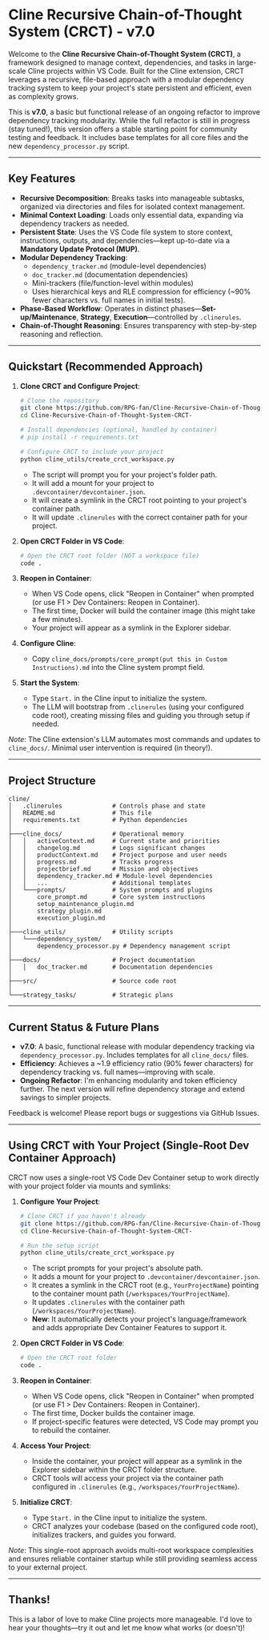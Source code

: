 # Cline Recursive Chain-of-Thought System (CRCT) - v7.0

Welcome to the **Cline Recursive Chain-of-Thought System (CRCT)**, a framework designed to manage context, dependencies, and tasks in large-scale Cline projects within VS Code. Built for the Cline extension, CRCT leverages a recursive, file-based approach with a modular dependency tracking system to keep your project's state persistent and efficient, even as complexity grows.

This is **v7.0**, a basic but functional release of an ongoing refactor to improve dependency tracking modularity. While the full refactor is still in progress (stay tuned!), this version offers a stable starting point for community testing and feedback. It includes base templates for all core files and the new `dependency_processor.py` script.

---

## Key Features

- **Recursive Decomposition**: Breaks tasks into manageable subtasks, organized via directories and files for isolated context management.
- **Minimal Context Loading**: Loads only essential data, expanding via dependency trackers as needed.
- **Persistent State**: Uses the VS Code file system to store context, instructions, outputs, and dependencies—kept up-to-date via a **Mandatory Update Protocol (MUP)**.
- **Modular Dependency Tracking**: 
  - `dependency_tracker.md` (module-level dependencies)
  - `doc_tracker.md` (documentation dependencies)
  - Mini-trackers (file/function-level within modules)
  - Uses hierarchical keys and RLE compression for efficiency (~90% fewer characters vs. full names in initial tests).
- **Phase-Based Workflow**: Operates in distinct phases—**Set-up/Maintenance**, **Strategy**, **Execution**—controlled by `.clinerules`.
- **Chain-of-Thought Reasoning**: Ensures transparency with step-by-step reasoning and reflection.

---

## Quickstart (Recommended Approach)

1. **Clone CRCT and Configure Project**:
   ```bash
   # Clone the repository
   git clone https://github.com/RPG-fan/Cline-Recursive-Chain-of-Thought-System-CRCT-.git
   cd Cline-Recursive-Chain-of-Thought-System-CRCT-
   
   # Install dependencies (optional, handled by container)
   # pip install -r requirements.txt 
   
   # Configure CRCT to include your project
   python cline_utils/create_crct_workspace.py 
   ```
   - The script will prompt you for your project's folder path.
   - It will add a mount for your project to `.devcontainer/devcontainer.json`.
   - It will create a symlink in the CRCT root pointing to your project's container path.
   - It will update `.clinerules` with the correct container path for your project.

2. **Open CRCT Folder in VS Code**:
   ```bash
   # Open the CRCT root folder (NOT a workspace file)
   code . 
   ```

3. **Reopen in Container**:
   - When VS Code opens, click "Reopen in Container" when prompted (or use F1 > Dev Containers: Reopen in Container).
   - The first time, Docker will build the container image (this might take a few minutes).
   - Your project will appear as a symlink in the Explorer sidebar.

4. **Configure Cline**:
   - Copy `cline_docs/prompts/core_prompt(put this in Custom Instructions).md` into the Cline system prompt field.

5. **Start the System**:
   - Type `Start.` in the Cline input to initialize the system.
   - The LLM will bootstrap from `.clinerules` (using your configured code root), creating missing files and guiding you through setup if needed.

*Note*: The Cline extension's LLM automates most commands and updates to `cline_docs/`. Minimal user intervention is required (in theory!).

---

## Project Structure

```
cline/
│   .clinerules              # Controls phase and state
│   README.md                # This file
│   requirements.txt         # Python dependencies
│
├───cline_docs/              # Operational memory
│   │   activeContext.md     # Current state and priorities
│   │   changelog.md         # Logs significant changes
│   │   productContext.md    # Project purpose and user needs
│   │   progress.md          # Tracks progress
│   │   projectbrief.md      # Mission and objectives
│   │   dependency_tracker.md # Module-level dependencies
│   │   ...                  # Additional templates
│   └───prompts/             # System prompts and plugins
│       core_prompt.md       # Core system instructions
│       setup_maintenance_plugin.md
│       strategy_plugin.md
│       execution_plugin.md
│
├───cline_utils/             # Utility scripts
│   └───dependency_system/
│       dependency_processor.py # Dependency management script
│
├───docs/                    # Project documentation
│   │   doc_tracker.md       # Documentation dependencies
│
├───src/                     # Source code root
│
└───strategy_tasks/          # Strategic plans
```

---

## Current Status & Future Plans

- **v7.0**: A basic, functional release with modular dependency tracking via `dependency_processor.py`. Includes templates for all `cline_docs/` files.
- **Efficiency**: Achieves a ~1.9 efficiency ratio (90% fewer characters) for dependency tracking vs. full names—improving with scale.
- **Ongoing Refactor**: I'm enhancing modularity and token efficiency further. The next version will refine dependency storage and extend savings to simpler projects.

Feedback is welcome! Please report bugs or suggestions via GitHub Issues.

---

## Using CRCT with Your Project (Single-Root Dev Container Approach)

CRCT now uses a single-root VS Code Dev Container setup to work directly with your project folder via mounts and symlinks:

1. **Configure Your Project**:
   ```bash
   # Clone CRCT if you haven't already
   git clone https://github.com/RPG-fan/Cline-Recursive-Chain-of-Thought-System-CRCT-.git
   cd Cline-Recursive-Chain-of-Thought-System-CRCT-
   
   # Run the setup script
   python cline_utils/create_crct_workspace.py 
   ```
   - The script prompts for your project's absolute path.
   - It adds a mount for your project to `.devcontainer/devcontainer.json`.
   - It creates a symlink in the CRCT root (e.g., `YourProjectName`) pointing to the container mount path (`/workspaces/YourProjectName`).
   - It updates `.clinerules` with the container path (`/workspaces/YourProjectName`).
   - **New**: It automatically detects your project's language/framework and adds appropriate Dev Container Features to support it.

2. **Open CRCT Folder in VS Code**:
   ```bash
   # Open the CRCT root folder
   code . 
   ```

3. **Reopen in Container**:
   - When VS Code opens, click "Reopen in Container" when prompted (or use F1 > Dev Containers: Reopen in Container).
   - The first time, Docker builds the container image.
   - If project-specific features were detected, VS Code may prompt you to rebuild the container.

4. **Access Your Project**:
   - Inside the container, your project will appear as a symlink in the Explorer sidebar within the CRCT folder structure.
   - CRCT tools will access your project via the container path configured in `.clinerules` (e.g., `/workspaces/YourProjectName`).

5. **Initialize CRCT**:
   - Type `Start.` in the Cline input to initialize the system.
   - CRCT analyzes your codebase (based on the configured code root), initializes trackers, and guides you forward.

*Note*: This single-root approach avoids multi-root workspace complexities and ensures reliable container startup while still providing seamless access to your external project.

---

## Thanks!

This is a labor of love to make Cline projects more manageable. I'd love to hear your thoughts—try it out and let me know what works (or doesn't)!
